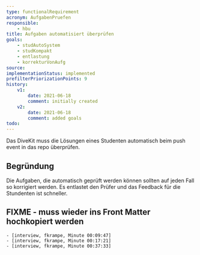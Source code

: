 ```yaml
---
type: functionalRequirement
acronym: AufgabenPruefen
responsible: 
    - hbu
title: Aufgaben automatisiert überprüfen
goals: 
    - studAutoSystem
    - studKompakt
    - entlastung
    - korrekturVonAufg
source:
implementationStatus: implemented
prefilterPriorizationPoints: 9
history:
    v1:
        date: 2021-06-18
        comment: initially created
    v2:
        date: 2021-06-18
        comment: added goals
todo: 
---
```


Das DiveKit muss die Lösungen eines Studenten automatisch beim push event in das repo überprüfen.

## Begründung

Die Aufgaben, die automatisch geprüft werden können sollten auf jeden Fall so korrigiert werden.
Es entlastet den Prüfer und das Feedback für die Stundenten ist schneller.

## FIXME - muss wieder ins Front Matter hochkopiert werden
    - [interview, fkrampe, Minute 00:09:47]
    - [interview, fkrampe, Minute 00:17:21]
    - [interview, fkrampe, Minute 00:37:33]